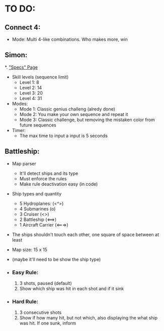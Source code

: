 # TO DO:

## Connect 4:
  - Mode: Multi 4-like combinations. Who makes more, win

## Simon: 
  *. ["Specs" Page](http://www.autobahn.com.br/brinquedos/genius.html)
  - Skill levels (sequence limit)
    - Level 1: 8
    - Level 2: 14
    - Level 3: 20
    - Level 4: 31
  - Modes:
    - Mode 1: Classic genius challeng (alredy done)
    - Mode 2: You make your own sequence and repeat it
    - Mode 3: Classic challenge, but removing the mistaken color from future sequences
  - Timer:
    - The max time to input a input is 5 seconds
    
    
## Battleship:
  - Map parser
    - It'll detect ships and its type
    - Must enforce the rules
    - Make rule deactivation easy (in code)
  - Ship types and quantity
    - 5 Hydroplanes: (<^>)
    - 4 Submarines (o)
    - 3 Cruiser (<>)
    - 2 Battleship (<==>)
    - 1 Aircraft Carrier (<===>)
  - The ships shouldn't touch each other, one square of space between at least
  - Map size: 15 x 15
  - (maybe it'll need to be show the ship type)
  - ### Easy Rule:
  
    1. 3 shots, paused (default)
    2. Show which ship was hit in each shot and if it sink
    
  - ### Hard Rule:
    1. 3 consecutive shots
    2. Show if how many hit, but not which, also displaying the what ship was hit. If one sunk, inform

